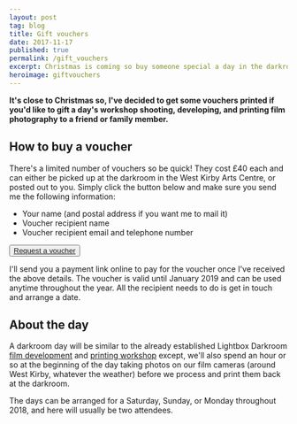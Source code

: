```yaml
---
layout: post
tag: blog
title: Gift vouchers
date: 2017-11-17
published: true
permalink: /gift_vouchers
excerpt: Christmas is coming so buy someone special a day in the darkroom!
heroimage: giftvouchers
---
```


**It's close to Christmas so, I've decided to get some vouchers printed if you'd like to gift a day's workshop shooting, developing, and printing film photography to a friend or family member.**

## How to buy a voucher
There's a limited number of vouchers so be quick! They cost £40 each and can either be picked up at the darkroom in the West Kirby Arts Centre, or posted out to you. Simply click the button below and make sure you send me the following information:

* Your name (and postal address if you want me to mail it)
* Voucher recipient name
* Voucher recipient email and telephone number

<p>
  <button class="cta--button">
    <a href="mailto:info@lightbox.photo?subject=Gift%20voucher">Request a voucher</a>
  </button>
</p>


I'll send you a payment link online to pay for the voucher once I've received the above details. The voucher is valid until January 2019 and can be used anytime throughout the year. All the recipient needs to do is get in touch and arrange a date.

## About the day
A darkroom day will be similar to the already established Lightbox Darkroom [film development](/learn/black-and-white-film-development/) and [printing workshop](/learn/print-development/) except, we'll also spend an hour or so at the beginning of the day taking photos on our film cameras (around West Kirby, whatever the weather) before we process and print them back at the darkroom.

The days can be arranged for a Saturday, Sunday, or Monday throughout 2018, and here will usually be two attendees.
